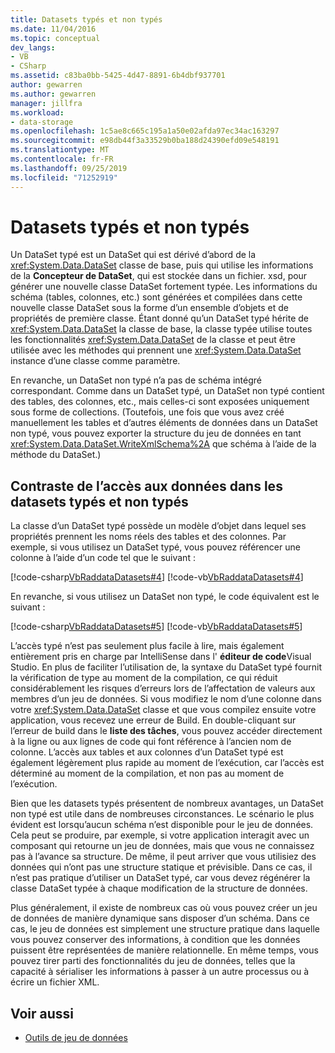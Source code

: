 ```yaml
---
title: Datasets typés et non typés
ms.date: 11/04/2016
ms.topic: conceptual
dev_langs:
- VB
- CSharp
ms.assetid: c83ba0bb-5425-4d47-8891-6b4dbf937701
author: gewarren
ms.author: gewarren
manager: jillfra
ms.workload:
- data-storage
ms.openlocfilehash: 1c5ae8c665c195a1a50e02afda97ec34ac163297
ms.sourcegitcommit: e98db44f3a33529b0ba188d24390efd09e548191
ms.translationtype: MT
ms.contentlocale: fr-FR
ms.lasthandoff: 09/25/2019
ms.locfileid: "71252919"
---
```

# <a name="typed-vs-untyped-datasets"></a>Datasets typés et non typés
Un DataSet typé est un DataSet qui est dérivé d’abord de la <xref:System.Data.DataSet> classe de base, puis qui utilise les informations de la **Concepteur de DataSet**, qui est stockée dans un fichier. xsd, pour générer une nouvelle classe DataSet fortement typée. Les informations du schéma (tables, colonnes, etc.) sont générées et compilées dans cette nouvelle classe DataSet sous la forme d’un ensemble d’objets et de propriétés de première classe. Étant donné qu’un DataSet typé hérite de <xref:System.Data.DataSet> la classe de base, la classe typée utilise toutes les fonctionnalités <xref:System.Data.DataSet> de la classe et peut être utilisée avec les méthodes qui prennent une <xref:System.Data.DataSet> instance d’une classe comme paramètre.

En revanche, un DataSet non typé n’a pas de schéma intégré correspondant. Comme dans un DataSet typé, un DataSet non typé contient des tables, des colonnes, etc., mais celles-ci sont exposées uniquement sous forme de collections. (Toutefois, une fois que vous avez créé manuellement les tables et d’autres éléments de données dans un DataSet non typé, vous pouvez exporter la structure du jeu de données en tant <xref:System.Data.DataSet.WriteXmlSchema%2A> que schéma à l’aide de la méthode du DataSet.)

## <a name="contrast-data-access-in-typed-and-untyped-datasets"></a>Contraste de l’accès aux données dans les datasets typés et non typés
La classe d’un DataSet typé possède un modèle d’objet dans lequel ses propriétés prennent les noms réels des tables et des colonnes. Par exemple, si vous utilisez un DataSet typé, vous pouvez référencer une colonne à l’aide d’un code tel que le suivant :

[!code-csharp[VbRaddataDatasets#4](../data-tools/codesnippet/CSharp/typed-vs-untyped-datasets_1.cs)]
[!code-vb[VbRaddataDatasets#4](../data-tools/codesnippet/VisualBasic/typed-vs-untyped-datasets_1.vb)]

En revanche, si vous utilisez un DataSet non typé, le code équivalent est le suivant :

[!code-csharp[VbRaddataDatasets#5](../data-tools/codesnippet/CSharp/typed-vs-untyped-datasets_2.cs)]
[!code-vb[VbRaddataDatasets#5](../data-tools/codesnippet/VisualBasic/typed-vs-untyped-datasets_2.vb)]

L’accès typé n’est pas seulement plus facile à lire, mais également entièrement pris en charge par IntelliSense dans l' **éditeur de code**Visual Studio. En plus de faciliter l’utilisation de, la syntaxe du DataSet typé fournit la vérification de type au moment de la compilation, ce qui réduit considérablement les risques d’erreurs lors de l’affectation de valeurs aux membres d’un jeu de données. Si vous modifiez le nom d’une colonne dans votre <xref:System.Data.DataSet> classe et que vous compilez ensuite votre application, vous recevez une erreur de Build. En double-cliquant sur l’erreur de build dans le **liste des tâches**, vous pouvez accéder directement à la ligne ou aux lignes de code qui font référence à l’ancien nom de colonne. L’accès aux tables et aux colonnes d’un DataSet typé est également légèrement plus rapide au moment de l’exécution, car l’accès est déterminé au moment de la compilation, et non pas au moment de l’exécution.

Bien que les datasets typés présentent de nombreux avantages, un DataSet non typé est utile dans de nombreuses circonstances. Le scénario le plus évident est lorsqu’aucun schéma n’est disponible pour le jeu de données. Cela peut se produire, par exemple, si votre application interagit avec un composant qui retourne un jeu de données, mais que vous ne connaissez pas à l’avance sa structure. De même, il peut arriver que vous utilisiez des données qui n’ont pas une structure statique et prévisible. Dans ce cas, il n’est pas pratique d’utiliser un DataSet typé, car vous devez régénérer la classe DataSet typée à chaque modification de la structure de données.

Plus généralement, il existe de nombreux cas où vous pouvez créer un jeu de données de manière dynamique sans disposer d’un schéma. Dans ce cas, le jeu de données est simplement une structure pratique dans laquelle vous pouvez conserver des informations, à condition que les données puissent être représentées de manière relationnelle. En même temps, vous pouvez tirer parti des fonctionnalités du jeu de données, telles que la capacité à sérialiser les informations à passer à un autre processus ou à écrire un fichier XML.

## <a name="see-also"></a>Voir aussi

- [Outils de jeu de données](../data-tools/dataset-tools-in-visual-studio.md)